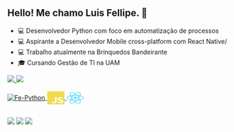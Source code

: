 ## Hello! Me chamo Luis Fellipe. 👋

- 💻 Desenvolvedor Python com foco em automatização de processos
- 💻 Aspirante a Desenvolvedor Mobile cross-platform com React Native/
- 💻 Trabalho atualmente na Brinquedos Bandeirante
- 🎓 Cursando Gestão de TI na UAM

 <div>
  <a href="https://github.com/hello-idev">
  <img height="180em" src="https://github-readme-stats.vercel.app/api?username=offellipe&show_icons=true&theme=dark&include_all_commits=true&count_private=true"/>
  <img height="180em" src="https://github-readme-stats.vercel.app/api/top-langs/?username=offellipe&layout=compact&langs_count=7&theme=dark"/>
</div>
<div style="display: inline_block"><br>
  <img align="center" alt="Fe-Python" height="30" width="40" src="https://raw.githubusercontent.com/devicons/devicon/blob/master/icons/python/python-original.svg">
  <img align="center" alt="Fe-Js" height="30" width="40" src="https://raw.githubusercontent.com/devicons/devicon/master/icons/javascript/javascript-plain.svg">
  <img align="center" alt="Fe-ReactNative" height="30" width="40" src="https://raw.githubusercontent.com/devicons/devicon/master/icons/react/react-original.svg">
</div>
  
  ##
 
<div> 
  <a href="https://www.linkedin.com/in/luis-fellipe-batista-silva-110901s/" target="_blank"><img src="https://img.shields.io/badge/-LinkedIn-%230077B5?style=for-the-badge&logo=linkedin&logoColor=white" target="_blank"></a>
  <a href = "mailto:luis.fellipe.bsilva@gmail.com"><img src="https://img.shields.io/badge/Gmail-D14836?style=for-the-badge&logo=gmail&logoColor=white" target="_blank"></a>
  <a href="https://www.instagram.com/ifellipe.silva/" target="_blank"><img src="https://img.shields.io/badge/-Instagram-%23E4405F?style=for-the-badge&logo=instagram&logoColor=white" target="_blank"></a>
